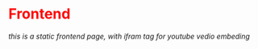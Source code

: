 <h1 style="color:red">Frontend</h1>

<i>this is a static frontend page, with ifram tag for youtube vedio embeding<i/>
